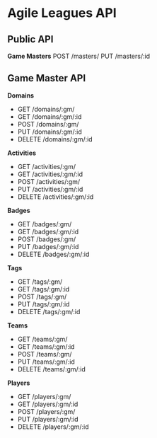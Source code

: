 # Agile Leagues API

## Public API
**Game Masters**
POST /masters/
 PUT /masters/:id

## Game Master API

**Domains**

- GET /domains/:gm/ 
- GET /domains/:gm/:id
- POST /domains/:gm/
- PUT /domains/:gm/:id
- DELETE /domains/:gm/:id

**Activities**

- GET /activities/:gm/ 
- GET /activities/:gm/:id
- POST /activities/:gm/
- PUT /activities/:gm/:id
- DELETE /activities/:gm/:id

**Badges**

- GET /badges/:gm/ 
- GET /badges/:gm/:id
- POST /badges/:gm/
- PUT /badges/:gm/:id
- DELETE /badges/:gm/:id

**Tags**

- GET /tags/:gm/ 
- GET /tags/:gm/:id
- POST /tags/:gm/
- PUT /tags/:gm/:id
- DELETE /tags/:gm/:id

**Teams**

- GET /teams/:gm/ 
- GET /teams/:gm/:id
- POST /teams/:gm/
- PUT /teams/:gm/:id
- DELETE /teams/:gm/:id

**Players**

- GET /players/:gm/ 
- GET /players/:gm/:id
- POST /players/:gm/
- PUT /players/:gm/:id
- DELETE /players/:gm/:id



